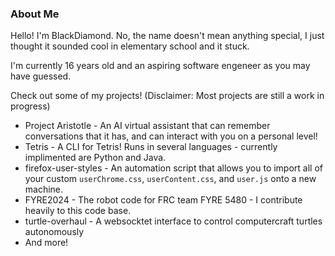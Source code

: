### About Me
Hello! I'm BlackDiamond. No, the name doesn't mean anything special, I just thought it sounded cool in elementary school and it stuck.

I'm currently 16 years old and an aspiring software engeneer as you may have guessed.

Check out some of my projects! (Disclaimer: Most projects are still a work in progress)
* Project Aristotle - An AI virtual assistant that can remember conversations that it has, and can interact with you on a personal level!
* Tetris - A CLI for Tetris! Runs in several languages - currently implimented are Python and Java.
* firefox-user-styles - An automation script that allows you to import all of your custom `userChrome.css`, `userContent.css`, and `user.js` onto a new machine.
* FYRE2024 - The robot code for FRC team FYRE 5480 - I contribute heavily to this code base.
* turtle-overhaul - A websocktet interface to control computercraft turtles autonomously
* And more!
